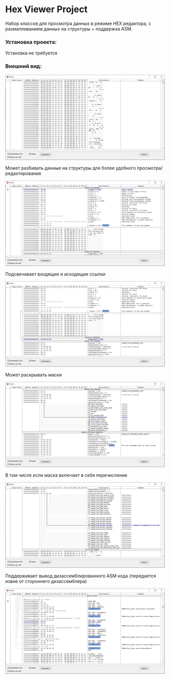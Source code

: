 Hex Viewer Project
================

Набор классов для просмотра данных в режиме HEX редактора, с размапливанием данных на структуры + поддержка ASM.

### Установка проекта:

Установка не требуется

### Внешний вид:

![1](https://github.com/AlexanderBagel/FWHexView/blob/master/img/5.png?raw=true "Работает как обычный HEX Viewer")

Может разбивать данные на структуры для более удобного просмотра/редактирования

![2](https://github.com/AlexanderBagel/FWHexView/blob/master/img/1.png?raw=true "Разбитие на структуры")

Подсвечивает входящие и исходящие ссылки

![3](https://github.com/AlexanderBagel/FWHexView/blob/master/img/2.png?raw=true "Ссылки")

Может раскрывать маски

![4](https://github.com/AlexanderBagel/FWHexView/blob/master/img/3.png?raw=true "Маски")

В том числе если маска включает в себя перечисление

![5](https://github.com/AlexanderBagel/FWHexView/blob/master/img/4.png?raw=true "Перечисление в маске")

Поддерживает вывод дизассемблированного ASM кода (передается извне от стороннего дизассемблера)

![6](https://github.com/AlexanderBagel/FWHexView/blob/master/img/6.png?raw=true "Перечисление в маске")
